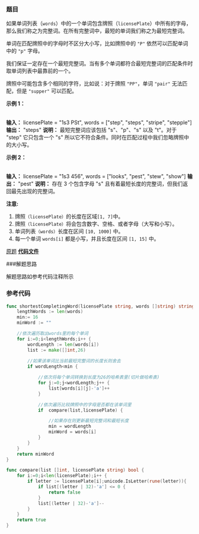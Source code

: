 ### 题目
如果单词列表（`words`）中的一个单词包含牌照（`licensePlate`）中所有的字母，那么我们称之为完整词。在所有完整词中，最短的单词我们称之为最短完整词。

单词在匹配牌照中的字母时不区分大小写，比如牌照中的 `"P"` 依然可以匹配单词中的 `"p"` 字母。

我们保证一定存在一个最短完整词。当有多个单词都符合最短完整词的匹配条件时取单词列表中最靠前的一个。

牌照中可能包含多个相同的字符，比如说：对于牌照 `"PP"`，单词 `"pair"` 无法匹配，但是 `"supper"` 可以匹配。



**示例 1：**


​    
    **输入：** licensePlate = "1s3 PSt", words = ["step", "steps", "stripe", "stepple"]
    **输出：** "steps"
    **说明：** 最短完整词应该包括 "s"、"p"、"s" 以及 "t"。对于 "step" 它只包含一个 "s" 所以它不符合条件。同时在匹配过程中我们忽略牌照中的大小写。



**示例 2：**


​    
    **输入：** licensePlate = "1s3 456", words = ["looks", "pest", "stew", "show"]
    **输出：** "pest"
    **说明：** 存在 3 个包含字母 "s" 且有着最短长度的完整词，但我们返回最先出现的完整词。




**注意:**

  1. 牌照`（licensePlate）`的长度在区域`[1, 7]`中。
  2. 牌照`（licensePlate）`将会包含数字、空格、或者字母（大写和小写）。
  3. 单词列表`（words）`长度在区间 `[10, 1000]` 中。
  4. 每一个单词 `words[i]` 都是小写，并且长度在区间 `[1, 15]` 中。



[原题](https://leetcode-cn.com/problems/shortest-completing-word/)    **[代码文件](https://github.com/LZH139/leetcode_Go/blob/master/src/HashTable/simple/ShortestCompletingWord/ShortestCompletingWord.go)**

###解题思路

解题思路如参考代码注释所示



### 参考代码

```go
func shortestCompletingWord(licensePlate string, words []string) string {
	lengthWords := len(words)
	min:= 16
	minWord := ""

	//依次遍历取出words里的每个单词
	for i:=0;i<lengthWords;i++ {
		wordLength := len(words[i])
		list := make([]int,26)
		
		//如果该单词比当前最短完整词的长度长则舍去
		if wordLength<min {

			//依次将每个单词转换到长度为26的哈希表里(切片做哈希表)
			for j:=0;j<wordLength;j++ {
				list[words[i][j]-'a']++
			}

			//依次遍历比较牌照中的字母是否都在该单词里
			if  compare(list,licensePlate) {

				//如果存在则更新最短完整词和最短长度
				min = wordLength
				minWord = words[i]
			}
		}
	}
	return minWord
}

func compare(list []int, licensePlate string) bool {
	for i:=0;i<len(licensePlate);i++ {
		if letter := licensePlate[i];unicode.IsLetter(rune(letter)){
			if list[(letter | 32)-'a'] <= 0 {
				return false
			}
			list[(letter | 32)-'a']--
		}
	}
	return true
}

```

